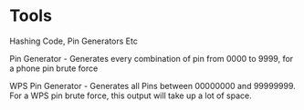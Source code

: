 # Tools
Hashing Code, Pin Generators Etc

Pin Generator - Generates every combination of pin from 0000 to 9999, for a phone pin brute force

WPS Pin Generator - Generates all Pins between 00000000 and 99999999. For a WPS pin brute force, this output will take up a lot of space.

